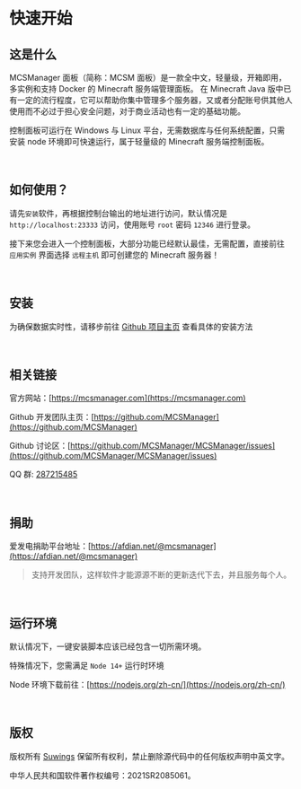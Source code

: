 # 快速开始

## 这是什么

MCSManager 面板（简称：MCSM 面板）是一款全中文，轻量级，开箱即用，多实例和支持 Docker 的 Minecraft 服务端管理面板。
在 Minecraft Java 版中已有一定的流行程度，它可以帮助你集中管理多个服务器，又或者分配账号供其他人使用而不必过于担心安全问题，对于商业活动也有一定的基础功能。

控制面板可运行在 Windows 与 Linux 平台，无需数据库与任何系统配置，只需安装 node 环境即可快速运行，属于轻量级的 Minecraft 服务端控制面板。

<br />

## 如何使用？

请先`安装`软件，再根据控制台输出的地址进行访问，默认情况是 `http://localhost:23333` 访问，使用账号 `root` 密码 `12346` 进行登录。

接下来您会进入一个控制面板，大部分功能已经默认最佳，无需配置，直接前往 `应用实例` 界面选择 `远程主机` 即可创建您的 Minecraft 服务器！

<br />

## 安装

为确保数据实时性，请移步前往 [Github 项目主页](https://github.com/MCSManager/MCSManager) 查看具体的安装方法

<br />

## 相关链接

官方网站：[https://mcsmanager.com](https://mcsmanager.com)

Github 开发团队主页：[https://github.com/MCSManager](https://github.com/MCSManager)

Github 讨论区：[https://github.com/MCSManager/MCSManager/issues](https://github.com/MCSManager/MCSManager/issues)

QQ 群: [287215485](https://jq.qq.com/?_wv=1027&k=eou88jyb)

<br />

## 捐助

爱发电捐助平台地址：[https://afdian.net/@mcsmanager](https://afdian.net/@mcsmanager)

> 支持开发团队，这样软件才能源源不断的更新迭代下去，并且服务每个人。

<br />

## 运行环境

默认情况下，一键安装脚本应该已经包含一切所需环境。

特殊情况下，您需满足 `Node 14+` 运行时环境

Node 环境下载前往：[https://nodejs.org/zh-cn/](https://nodejs.org/zh-cn/)

<br />

## 版权

版权所有 [Suwings](https://github.com/Suwings) 保留所有权利，禁止删除源代码中的任何版权声明中英文字。

中华人民共和国软件著作权编号：2021SR2085061。
